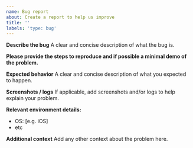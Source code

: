 ```yaml
---
name: Bug report
about: Create a report to help us improve
title: ''
labels: 'type: bug'
---
```


**Describe the bug**
A clear and concise description of what the bug is.

**Please provide the steps to reproduce and if possible a minimal demo of the problem.**

**Expected behavior**
A clear and concise description of what you expected to happen.

**Screenshots / logs**
If applicable, add screenshots and/or logs to help explain your problem.

**Relevant environment details:**

- OS: [e.g. iOS]
- etc

**Additional context**
Add any other context about the problem here.
